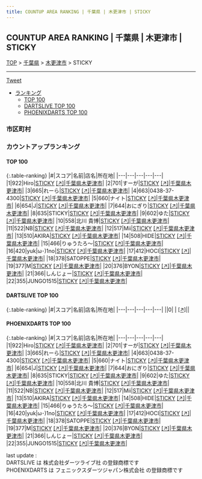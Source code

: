 ```yaml
---
title: COUNTUP AREA RANKING | 千葉県 | 木更津市 | STICKY
---
```

## COUNTUP AREA RANKING | 千葉県 | 木更津市 | STICKY

[TOP](/darts/rank/) > [千葉県](/darts/rank/千葉県/) > [木更津市](/darts/rank/千葉県/木更津市/) > STICKY

___

<a href="https://twitter.com/share?ref_src=twsrc%5Etfw" data-text="COUNTUP AREA RANKING | 千葉県木更津市STICKY" class="twitter-share-button" data-hashtags="DARTSLIVE,PHOENIXDARTS,darts,ダーツ" data-show-count="false">Tweet</a>

* [ランキング](#カウントアップランキング)
    * [TOP 100](#top-100)
    * [DARTSLIVE TOP 100](#dartslive-top-100)
    * [PHOENIXDARTS TOP 100](#phoenixdarts-top-100)

### 市区町村

<ul>

</ul>

### カウントアップランキング

#### TOP 100



{:.table-ranking}
|#|スコア|名前|店名|所在地|
|---|---|---|---|---|
|1|922|<span class="rank-name-pd">Hiro</span>|<a href="/darts/rank/shops/51932.html">STICKY</a> <a href="https://vs.phoenixdarts.com/jp/shop/shopDetailInfo/s_51932?s_seq=51932">[↗]</a>|<a href="/darts/rank/千葉県/木更津市">千葉県木更津市</a>|
|2|701|<span class="rank-name-pd">すーが</span>|<a href="/darts/rank/shops/51932.html">STICKY</a> <a href="https://vs.phoenixdarts.com/jp/shop/shopDetailInfo/s_51932?s_seq=51932">[↗]</a>|<a href="/darts/rank/千葉県/木更津市">千葉県木更津市</a>|
|3|665|<span class="rank-name-pd">れーら</span>|<a href="/darts/rank/shops/51932.html">STICKY</a> <a href="https://vs.phoenixdarts.com/jp/shop/shopDetailInfo/s_51932?s_seq=51932">[↗]</a>|<a href="/darts/rank/千葉県/木更津市">千葉県木更津市</a>|
|4|663|<span class="rank-name-pd">0438-37-4300</span>|<a href="/darts/rank/shops/51932.html">STICKY</a> <a href="https://vs.phoenixdarts.com/jp/shop/shopDetailInfo/s_51932?s_seq=51932">[↗]</a>|<a href="/darts/rank/千葉県/木更津市">千葉県木更津市</a>|
|5|660|<span class="rank-name-pd">ナイト</span>|<a href="/darts/rank/shops/51932.html">STICKY</a> <a href="https://vs.phoenixdarts.com/jp/shop/shopDetailInfo/s_51932?s_seq=51932">[↗]</a>|<a href="/darts/rank/千葉県/木更津市">千葉県木更津市</a>|
|6|654|<span class="rank-name-pd">J</span>|<a href="/darts/rank/shops/51932.html">STICKY</a> <a href="https://vs.phoenixdarts.com/jp/shop/shopDetailInfo/s_51932?s_seq=51932">[↗]</a>|<a href="/darts/rank/千葉県/木更津市">千葉県木更津市</a>|
|7|644|<span class="rank-name-pd">おにぎり</span>|<a href="/darts/rank/shops/51932.html">STICKY</a> <a href="https://vs.phoenixdarts.com/jp/shop/shopDetailInfo/s_51932?s_seq=51932">[↗]</a>|<a href="/darts/rank/千葉県/木更津市">千葉県木更津市</a>|
|8|635|<span class="rank-name-pd">STICKY</span>|<a href="/darts/rank/shops/51932.html">STICKY</a> <a href="https://vs.phoenixdarts.com/jp/shop/shopDetailInfo/s_51932?s_seq=51932">[↗]</a>|<a href="/darts/rank/千葉県/木更津市">千葉県木更津市</a>|
|9|602|<span class="rank-name-pd">ゆた</span>|<a href="/darts/rank/shops/51932.html">STICKY</a> <a href="https://vs.phoenixdarts.com/jp/shop/shopDetailInfo/s_51932?s_seq=51932">[↗]</a>|<a href="/darts/rank/千葉県/木更津市">千葉県木更津市</a>|
|10|558|<span class="rank-name-pd">北川 貴博</span>|<a href="/darts/rank/shops/51932.html">STICKY</a> <a href="https://vs.phoenixdarts.com/jp/shop/shopDetailInfo/s_51932?s_seq=51932">[↗]</a>|<a href="/darts/rank/千葉県/木更津市">千葉県木更津市</a>|
|11|522|<span class="rank-name-pd">NB</span>|<a href="/darts/rank/shops/51932.html">STICKY</a> <a href="https://vs.phoenixdarts.com/jp/shop/shopDetailInfo/s_51932?s_seq=51932">[↗]</a>|<a href="/darts/rank/千葉県/木更津市">千葉県木更津市</a>|
|12|517|<span class="rank-name-pd">Mii</span>|<a href="/darts/rank/shops/51932.html">STICKY</a> <a href="https://vs.phoenixdarts.com/jp/shop/shopDetailInfo/s_51932?s_seq=51932">[↗]</a>|<a href="/darts/rank/千葉県/木更津市">千葉県木更津市</a>|
|13|510|<span class="rank-name-pd">AKIRA</span>|<a href="/darts/rank/shops/51932.html">STICKY</a> <a href="https://vs.phoenixdarts.com/jp/shop/shopDetailInfo/s_51932?s_seq=51932">[↗]</a>|<a href="/darts/rank/千葉県/木更津市">千葉県木更津市</a>|
|14|508|<span class="rank-name-pd">HIDE</span>|<a href="/darts/rank/shops/51932.html">STICKY</a> <a href="https://vs.phoenixdarts.com/jp/shop/shopDetailInfo/s_51932?s_seq=51932">[↗]</a>|<a href="/darts/rank/千葉県/木更津市">千葉県木更津市</a>|
|15|466|<span class="rank-name-pd">りゅうたろ〜</span>|<a href="/darts/rank/shops/51932.html">STICKY</a> <a href="https://vs.phoenixdarts.com/jp/shop/shopDetailInfo/s_51932?s_seq=51932">[↗]</a>|<a href="/darts/rank/千葉県/木更津市">千葉県木更津市</a>|
|16|420|<span class="rank-name-pd">yuk&#124;ω･)1no</span>|<a href="/darts/rank/shops/51932.html">STICKY</a> <a href="https://vs.phoenixdarts.com/jp/shop/shopDetailInfo/s_51932?s_seq=51932">[↗]</a>|<a href="/darts/rank/千葉県/木更津市">千葉県木更津市</a>|
|17|412|<span class="rank-name-pd">HOCI</span>|<a href="/darts/rank/shops/51932.html">STICKY</a> <a href="https://vs.phoenixdarts.com/jp/shop/shopDetailInfo/s_51932?s_seq=51932">[↗]</a>|<a href="/darts/rank/千葉県/木更津市">千葉県木更津市</a>|
|18|378|<span class="rank-name-pd">SATOPPE</span>|<a href="/darts/rank/shops/51932.html">STICKY</a> <a href="https://vs.phoenixdarts.com/jp/shop/shopDetailInfo/s_51932?s_seq=51932">[↗]</a>|<a href="/darts/rank/千葉県/木更津市">千葉県木更津市</a>|
|19|377|<span class="rank-name-pd">M</span>|<a href="/darts/rank/shops/51932.html">STICKY</a> <a href="https://vs.phoenixdarts.com/jp/shop/shopDetailInfo/s_51932?s_seq=51932">[↗]</a>|<a href="/darts/rank/千葉県/木更津市">千葉県木更津市</a>|
|20|376|<span class="rank-name-pd">BYON</span>|<a href="/darts/rank/shops/51932.html">STICKY</a> <a href="https://vs.phoenixdarts.com/jp/shop/shopDetailInfo/s_51932?s_seq=51932">[↗]</a>|<a href="/darts/rank/千葉県/木更津市">千葉県木更津市</a>|
|21|366|<span class="rank-name-pd">しんじょー</span>|<a href="/darts/rank/shops/51932.html">STICKY</a> <a href="https://vs.phoenixdarts.com/jp/shop/shopDetailInfo/s_51932?s_seq=51932">[↗]</a>|<a href="/darts/rank/千葉県/木更津市">千葉県木更津市</a>|
|22|355|<span class="rank-name-pd">JUNGO1515</span>|<a href="/darts/rank/shops/51932.html">STICKY</a> <a href="https://vs.phoenixdarts.com/jp/shop/shopDetailInfo/s_51932?s_seq=51932">[↗]</a>|<a href="/darts/rank/千葉県/木更津市">千葉県木更津市</a>|


#### DARTSLIVE TOP 100



{:.table-ranking}
|#|スコア|名前|店名|所在地|
|---|---|---|---|---|
||0|<span class="rank-name-dl"> </span>|<a href="/darts/rank/shops/.html"></a> <a href="">[↗]</a>|<a href="/darts/rank//"></a>|


#### PHOENIXDARTS TOP 100



{:.table-ranking}
|#|スコア|名前|店名|所在地|
|---|---|---|---|---|
|1|922|<span class="rank-name-pd">Hiro</span>|<a href="/darts/rank/shops/51932.html">STICKY</a> <a href="https://vs.phoenixdarts.com/jp/shop/shopDetailInfo/s_51932?s_seq=51932">[↗]</a>|<a href="/darts/rank/千葉県/木更津市">千葉県木更津市</a>|
|2|701|<span class="rank-name-pd">すーが</span>|<a href="/darts/rank/shops/51932.html">STICKY</a> <a href="https://vs.phoenixdarts.com/jp/shop/shopDetailInfo/s_51932?s_seq=51932">[↗]</a>|<a href="/darts/rank/千葉県/木更津市">千葉県木更津市</a>|
|3|665|<span class="rank-name-pd">れーら</span>|<a href="/darts/rank/shops/51932.html">STICKY</a> <a href="https://vs.phoenixdarts.com/jp/shop/shopDetailInfo/s_51932?s_seq=51932">[↗]</a>|<a href="/darts/rank/千葉県/木更津市">千葉県木更津市</a>|
|4|663|<span class="rank-name-pd">0438-37-4300</span>|<a href="/darts/rank/shops/51932.html">STICKY</a> <a href="https://vs.phoenixdarts.com/jp/shop/shopDetailInfo/s_51932?s_seq=51932">[↗]</a>|<a href="/darts/rank/千葉県/木更津市">千葉県木更津市</a>|
|5|660|<span class="rank-name-pd">ナイト</span>|<a href="/darts/rank/shops/51932.html">STICKY</a> <a href="https://vs.phoenixdarts.com/jp/shop/shopDetailInfo/s_51932?s_seq=51932">[↗]</a>|<a href="/darts/rank/千葉県/木更津市">千葉県木更津市</a>|
|6|654|<span class="rank-name-pd">J</span>|<a href="/darts/rank/shops/51932.html">STICKY</a> <a href="https://vs.phoenixdarts.com/jp/shop/shopDetailInfo/s_51932?s_seq=51932">[↗]</a>|<a href="/darts/rank/千葉県/木更津市">千葉県木更津市</a>|
|7|644|<span class="rank-name-pd">おにぎり</span>|<a href="/darts/rank/shops/51932.html">STICKY</a> <a href="https://vs.phoenixdarts.com/jp/shop/shopDetailInfo/s_51932?s_seq=51932">[↗]</a>|<a href="/darts/rank/千葉県/木更津市">千葉県木更津市</a>|
|8|635|<span class="rank-name-pd">STICKY</span>|<a href="/darts/rank/shops/51932.html">STICKY</a> <a href="https://vs.phoenixdarts.com/jp/shop/shopDetailInfo/s_51932?s_seq=51932">[↗]</a>|<a href="/darts/rank/千葉県/木更津市">千葉県木更津市</a>|
|9|602|<span class="rank-name-pd">ゆた</span>|<a href="/darts/rank/shops/51932.html">STICKY</a> <a href="https://vs.phoenixdarts.com/jp/shop/shopDetailInfo/s_51932?s_seq=51932">[↗]</a>|<a href="/darts/rank/千葉県/木更津市">千葉県木更津市</a>|
|10|558|<span class="rank-name-pd">北川 貴博</span>|<a href="/darts/rank/shops/51932.html">STICKY</a> <a href="https://vs.phoenixdarts.com/jp/shop/shopDetailInfo/s_51932?s_seq=51932">[↗]</a>|<a href="/darts/rank/千葉県/木更津市">千葉県木更津市</a>|
|11|522|<span class="rank-name-pd">NB</span>|<a href="/darts/rank/shops/51932.html">STICKY</a> <a href="https://vs.phoenixdarts.com/jp/shop/shopDetailInfo/s_51932?s_seq=51932">[↗]</a>|<a href="/darts/rank/千葉県/木更津市">千葉県木更津市</a>|
|12|517|<span class="rank-name-pd">Mii</span>|<a href="/darts/rank/shops/51932.html">STICKY</a> <a href="https://vs.phoenixdarts.com/jp/shop/shopDetailInfo/s_51932?s_seq=51932">[↗]</a>|<a href="/darts/rank/千葉県/木更津市">千葉県木更津市</a>|
|13|510|<span class="rank-name-pd">AKIRA</span>|<a href="/darts/rank/shops/51932.html">STICKY</a> <a href="https://vs.phoenixdarts.com/jp/shop/shopDetailInfo/s_51932?s_seq=51932">[↗]</a>|<a href="/darts/rank/千葉県/木更津市">千葉県木更津市</a>|
|14|508|<span class="rank-name-pd">HIDE</span>|<a href="/darts/rank/shops/51932.html">STICKY</a> <a href="https://vs.phoenixdarts.com/jp/shop/shopDetailInfo/s_51932?s_seq=51932">[↗]</a>|<a href="/darts/rank/千葉県/木更津市">千葉県木更津市</a>|
|15|466|<span class="rank-name-pd">りゅうたろ〜</span>|<a href="/darts/rank/shops/51932.html">STICKY</a> <a href="https://vs.phoenixdarts.com/jp/shop/shopDetailInfo/s_51932?s_seq=51932">[↗]</a>|<a href="/darts/rank/千葉県/木更津市">千葉県木更津市</a>|
|16|420|<span class="rank-name-pd">yuk&#124;ω･)1no</span>|<a href="/darts/rank/shops/51932.html">STICKY</a> <a href="https://vs.phoenixdarts.com/jp/shop/shopDetailInfo/s_51932?s_seq=51932">[↗]</a>|<a href="/darts/rank/千葉県/木更津市">千葉県木更津市</a>|
|17|412|<span class="rank-name-pd">HOCI</span>|<a href="/darts/rank/shops/51932.html">STICKY</a> <a href="https://vs.phoenixdarts.com/jp/shop/shopDetailInfo/s_51932?s_seq=51932">[↗]</a>|<a href="/darts/rank/千葉県/木更津市">千葉県木更津市</a>|
|18|378|<span class="rank-name-pd">SATOPPE</span>|<a href="/darts/rank/shops/51932.html">STICKY</a> <a href="https://vs.phoenixdarts.com/jp/shop/shopDetailInfo/s_51932?s_seq=51932">[↗]</a>|<a href="/darts/rank/千葉県/木更津市">千葉県木更津市</a>|
|19|377|<span class="rank-name-pd">M</span>|<a href="/darts/rank/shops/51932.html">STICKY</a> <a href="https://vs.phoenixdarts.com/jp/shop/shopDetailInfo/s_51932?s_seq=51932">[↗]</a>|<a href="/darts/rank/千葉県/木更津市">千葉県木更津市</a>|
|20|376|<span class="rank-name-pd">BYON</span>|<a href="/darts/rank/shops/51932.html">STICKY</a> <a href="https://vs.phoenixdarts.com/jp/shop/shopDetailInfo/s_51932?s_seq=51932">[↗]</a>|<a href="/darts/rank/千葉県/木更津市">千葉県木更津市</a>|
|21|366|<span class="rank-name-pd">しんじょー</span>|<a href="/darts/rank/shops/51932.html">STICKY</a> <a href="https://vs.phoenixdarts.com/jp/shop/shopDetailInfo/s_51932?s_seq=51932">[↗]</a>|<a href="/darts/rank/千葉県/木更津市">千葉県木更津市</a>|
|22|355|<span class="rank-name-pd">JUNGO1515</span>|<a href="/darts/rank/shops/51932.html">STICKY</a> <a href="https://vs.phoenixdarts.com/jp/shop/shopDetailInfo/s_51932?s_seq=51932">[↗]</a>|<a href="/darts/rank/千葉県/木更津市">千葉県木更津市</a>|


<div class="footer border-top border-gray-light mt-5 pt-3 text-right text-gray">
    last update : <span style="font-weight: italic" id="foot_last_modified"></span><br />
    DARTSLIVE は 株式会社ダーツライブ社 の登録商標です<br />
    PHOENIXDARTS は フェニックスダーツジャパン株式会社 の登録商標です<br />
</div>

<script src="https://cdnjs.cloudflare.com/ajax/libs/jquery.tablesorter/2.31.3/js/jquery.tablesorter.min.js" integrity="sha512-qzgd5cYSZcosqpzpn7zF2ZId8f/8CHmFKZ8j7mU4OUXTNRd5g+ZHBPsgKEwoqxCtdQvExE5LprwwPAgoicguNg==" crossorigin="anonymous" referrerpolicy="no-referrer"></script>
<link rel="stylesheet" href="https://cdnjs.cloudflare.com/ajax/libs/jquery.tablesorter/2.31.3/css/theme.default.min.css" integrity="sha512-wghhOJkjQX0Lh3NSWvNKeZ0ZpNn+SPVXX1Qyc9OCaogADktxrBiBdKGDoqVUOyhStvMBmJQ8ZdMHiR3wuEq8+w==" crossorigin="anonymous" referrerpolicy="no-referrer" />
<script>
$(function() {
    $(".table-ranking").tablesorter({sortList:[[0, 0]]});
    $("#foot_last_modified").text(formatDate(new Date(document.lastModified), 'yyyy-MM-dd HH:mm:ss'));
});
</script>

<script async src="https://platform.twitter.com/widgets.js" charset="utf-8"></script>